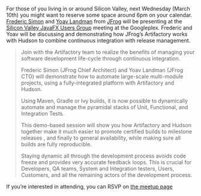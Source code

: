 For those of you living in or around Silicon Valley, next Wednesday (March 10th) you might want to reserve some space around 6pm on your calendar. <a href="http://freddy33.blogspot.com/" id="aptureLink_K4R8mjN6aN">Frederic Simon</a> and <a href="http://twitter.com/yoavlandman" id="aptureLink_j4VWwlQ9I2">Yoav Landman</a> from <a href="http://twitter.com/artifrog" id="aptureLink_gvHDYIidrI">JFrog</a> will be presenting at the [Silicon Valley JavaFX Users Group](http://www.svjugfx.org/) meeting at the Googleplex. Frederic and Yoav will be discussing and demonstrating how JFrog’s Artifactory works with Hudson to combine continuous integration with release management.

> Join with the Artifactory team to realize the benefits of managing your software development life-cycle through continuous integration.
>
> Frederic Simon (JFrog Chief Architect) and Yoav Landman (JFrog CTO) will demonstrate how to automate large-scale multi-module projects, using a fully-integrated platform with Artifactory and Hudson.
>
> Using Maven, Gradle or Ivy builds, it is now possible to dynamically automate and manage the pyramidal stacks of Unit, Functional, and Integration Tests.
>
> This demo-based session will show you how Artifactory and Hudson together make it much easier to promote certified builds to milestone releases , and finally to general availability, while making sure all builds are fully reproducible.
>
> Staying dynamic all through the development process avoids code freeze and provides very accurate feedback loops. This is crucial for Developers, QA teams, System and Integration testers, Users, Customers, and all the remaining actors of the development process.

If you’re interested in attending, you can RSVP on [the meetup page](http://www.svjugfx.org/calendar/12559455/?eventId=12559455&action=detail)
